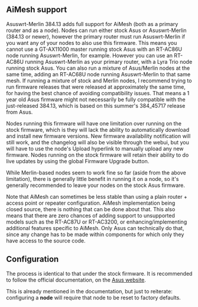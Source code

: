 ## AiMesh support
Asuswrt-Merlin 384.13 adds full support for AiMesh (both as a primary router and as a node).  Nodes can run either stock Asus or Asuswrt-Merlin (384.13 or newer), however the primary router must run Asuswrt-Merlin if you want any of your nodes to also use this firmware. This means you cannot use a GT-AX11000 master running stock Asus with an RT-AC86U node running Asuswrt-Merlin, for example. However you can use an RT-AC86U running Asuswrt-Merlin as your primary router, with a Lyra Trio node running stock Asus.  You can also run a mixture of Asus/Merlin nodes at the same time, adding an RT-AC68U node running Asuswrt-Merlin to that same mesh.  If running a mixture of stock and Merlin nodes, I recommend trying to run firmware releases that were released at approximately the same time, for having the best chance of avoiding compatibility issues.  That means a 1 year old Asus firmware might not necessarily be fully compatible with the just-released 384.13, which is based on this summer's 384_45717 release from Asus.

Nodes running this firmware will have one limitation over running on the stock firmware, which is they will lack the ability to automatically download and install new firmware versions.  New firmware availability notification will still work, and the changelog will also be visible through the webui, but you will have to use the node's Upload hyperlink to manually upload any new firmware.  Nodes running on the stock firmware will retain their ability to do live updates by using the global Firmware Upgrade button.

While Merlin-based nodes seem to work fine so far (aside from the above limitation), there is generally little benefit in running it on a node, so it's generally recommended to leave your nodes on the stock Asus firmware.

Note that AiMesh can sometimes be less stable than using a plain router + access point or repeater configuration.  AiMesh implementation being closed source, there is nothing that can be done about that.  This also means that there are zero chances of adding support to unsupported models such as the RT-AC87U or RT-AC3200, or enhancing/implementing additional features specific to AiMesh.  Only Asus can technically do that, since any change has to be made within components for which only they have access to the source code.

## Configuration
The process is identical to that under the stock firmware.  It is recommended to follow the official documentation, on the [Asus website](https://www.asus.com/ca-en/support/FAQ/1035087).

This is already mentioned in the documentation, but just to reiterate: configuring a **node** will require that node to be reset to factory defaults.
